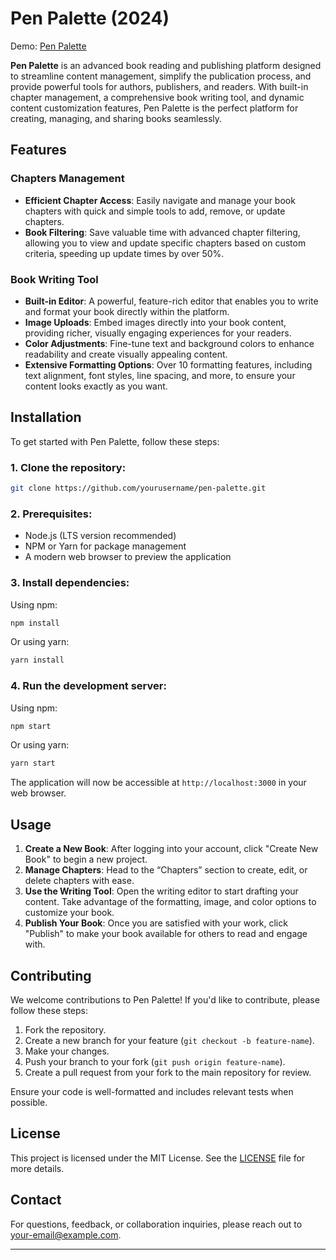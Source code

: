 # Pen Palette (2024)

Demo: [Pen Palette](https://drive.google.com/file/d/1bVRpiUKDGJxm_FA-YYlfBQoUbuqMfQNv/view)

**Pen Palette** is an advanced book reading and publishing platform designed to streamline content management, simplify the publication process, and provide powerful tools for authors, publishers, and readers. With built-in chapter management, a comprehensive book writing tool, and dynamic content customization features, Pen Palette is the perfect platform for creating, managing, and sharing books seamlessly.

## Features

### Chapters Management
- **Efficient Chapter Access**: Easily navigate and manage your book chapters with quick and simple tools to add, remove, or update chapters.
- **Book Filtering**: Save valuable time with advanced chapter filtering, allowing you to view and update specific chapters based on custom criteria, speeding up update times by over 50%.

### Book Writing Tool
- **Built-in Editor**: A powerful, feature-rich editor that enables you to write and format your book directly within the platform.
- **Image Uploads**: Embed images directly into your book content, providing richer, visually engaging experiences for your readers.
- **Color Adjustments**: Fine-tune text and background colors to enhance readability and create visually appealing content.
- **Extensive Formatting Options**: Over 10 formatting features, including text alignment, font styles, line spacing, and more, to ensure your content looks exactly as you want.

## Installation

To get started with Pen Palette, follow these steps:

### 1. Clone the repository:
```bash
git clone https://github.com/yourusername/pen-palette.git
```

### 2. Prerequisites:
- Node.js (LTS version recommended)
- NPM or Yarn for package management
- A modern web browser to preview the application

### 3. Install dependencies:

Using npm:
```bash
npm install
```

Or using yarn:
```bash
yarn install
```

### 4. Run the development server:
Using npm:
```bash
npm start
```

Or using yarn:
```bash
yarn start
```

The application will now be accessible at `http://localhost:3000` in your web browser.

## Usage

1. **Create a New Book**: After logging into your account, click "Create New Book" to begin a new project.
2. **Manage Chapters**: Head to the “Chapters” section to create, edit, or delete chapters with ease.
3. **Use the Writing Tool**: Open the writing editor to start drafting your content. Take advantage of the formatting, image, and color options to customize your book.
4. **Publish Your Book**: Once you are satisfied with your work, click "Publish" to make your book available for others to read and engage with.

## Contributing

We welcome contributions to Pen Palette! If you'd like to contribute, please follow these steps:

1. Fork the repository.
2. Create a new branch for your feature (`git checkout -b feature-name`).
3. Make your changes.
4. Push your branch to your fork (`git push origin feature-name`).
5. Create a pull request from your fork to the main repository for review.

Ensure your code is well-formatted and includes relevant tests when possible.

## License

This project is licensed under the MIT License. See the [LICENSE](LICENSE) file for more details.

## Contact

For questions, feedback, or collaboration inquiries, please reach out to [your-email@example.com](mailto:your-email@example.com).

---

